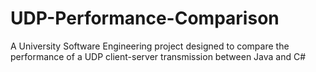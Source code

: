 # UDP-Performance-Comparison
A University Software Engineering project designed to compare the performance of a UDP client-server transmission between Java and C#

